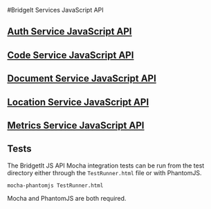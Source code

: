#BridgeIt Services JavaScript API

## [Auth Service JavaScript API](bridgeit-auth-service.md)

## [Code Service JavaScript API](bridgeit-code-service.md)

## [Document Service JavaScript API](bridgeit-docs-service.md)

## [Location Service JavaScript API](bridgeit-location-service.md)

## [Metrics Service JavaScript API](bridgeit-metrics-service.md)

## Tests

The BridgetIt JS API Mocha integration tests can be run from the test directory either through the `TestRunner.html` file or with PhantomJS.

```
mocha-phantomjs TestRunner.html
```

Mocha and PhantomJS are both required.